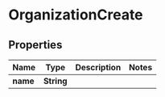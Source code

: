 

# OrganizationCreate


## Properties

| Name | Type | Description | Notes |
|------------ | ------------- | ------------- | -------------|
|**name** | **String** |  |  |



